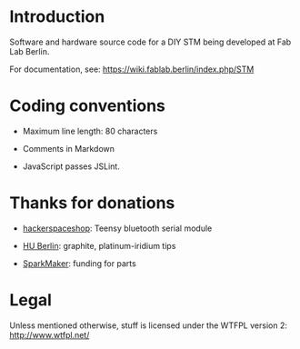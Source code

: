 Introduction
============

Software and hardware source code for a DIY STM being developed at Fab Lab
Berlin.

For documentation, see: <https://wiki.fablab.berlin/index.php/STM>


Coding conventions
==================

  * Maximum line length: 80 characters

  * Comments in Markdown

  * JavaScript passes JSLint.


Thanks for donations
====================

  * [hackerspaceshop][1]: Teensy bluetooth serial module

  * [HU Berlin][2]: graphite, platinum-iridium tips

  * [SparkMaker][3]: funding for parts


Legal
=====

Unless mentioned otherwise, stuff is licensed under the WTFPL version 2:
<http://www.wtfpl.net/>

[1]: https://hackerspaceshop.com/
[2]: https://www.hu-berlin.de/
[3]: http://sparkmaker.io/
